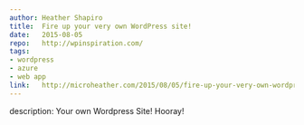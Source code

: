 ```yaml
--- 	
author:	Heather Shapiro
title:	Fire up your very own WordPress site!
date:	2015-08-05
repo:	http://wpinspiration.com/
tags:	
- wordpress 
- azure 
- web app 
link:	http://microheather.com/2015/08/05/fire-up-your-very-own-wordpress-site/
---	
```

description:	Your own Wordpress Site! Hooray!
